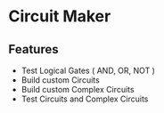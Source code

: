 # Circuit Maker

## Features

- Test Logical Gates ( AND, OR, NOT )
- Build custom Circuits
- Build custom Complex Circuits
- Test Circuits and Complex Circuits
